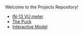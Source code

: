 
Welcome to the Projects Repository!

- [IN-13 VU meter](vumeter.md)
- [The Puck](puck.md)
- [Interactive Model](gnw.md)

